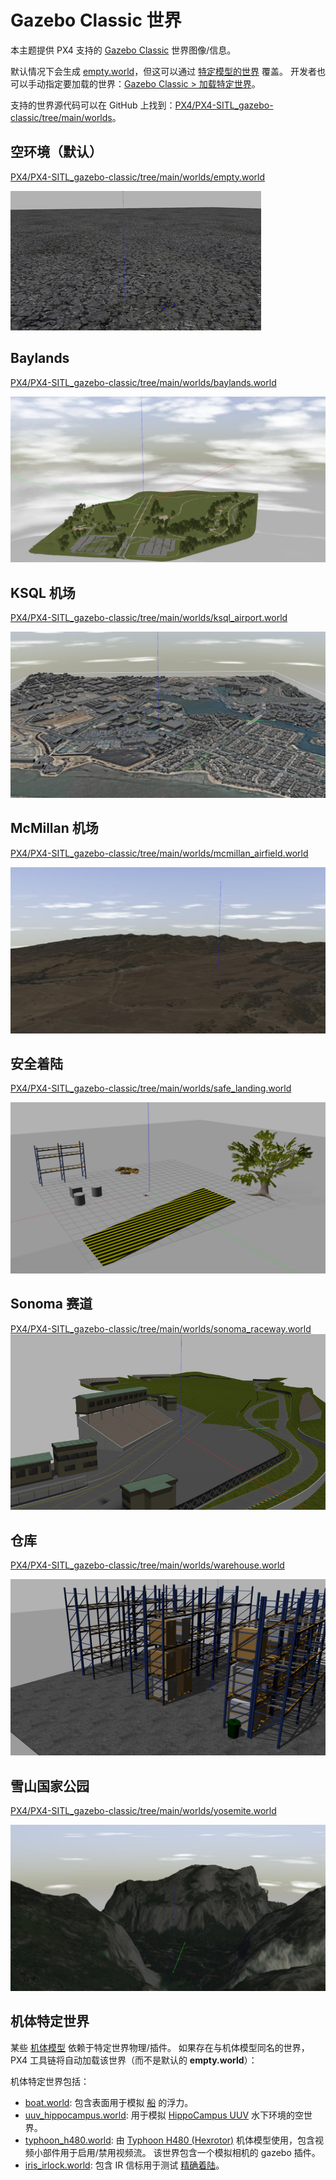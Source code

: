 # Gazebo Classic 世界

本主题提供 PX4 支持的 [Gazebo Classic](../sim_gazebo_classic/index.md) 世界图像/信息。

默认情况下会生成 [empty.world](#empty_world)，但这可以通过 [特定模型的世界](#model_specific_worlds) 覆盖。
开发者也可以手动指定要加载的世界：[Gazebo Classic > 加载特定世界](../sim_gazebo_classic/index.md#loading-a-specific-world)。

支持的世界源代码可以在 GitHub 上找到：[PX4/PX4-SITL_gazebo-classic/tree/main/worlds](https://github.com/PX4/PX4-SITL_gazebo-classic/tree/main/worlds)。

<a id="empty_world"></a>

## 空环境（默认）

[PX4/PX4-SITL_gazebo-classic/tree/main/worlds/empty.world](https://github.com/PX4/PX4-SITL_gazebo-classic/blob/main/worlds/empty.world)

![empty](../../assets/simulation/gazebo_classic/worlds/empty.png)

## Baylands

[PX4/PX4-SITL_gazebo-classic/tree/main/worlds/baylands.world](https://github.com/PX4/PX4-SITL_gazebo-classic/blob/main/worlds/baylands.world)

![Baylands World](../../assets/simulation/gazebo_classic/worlds/baylands.jpg)

## KSQL 机场

[PX4/PX4-SITL_gazebo-classic/tree/main/worlds/ksql_airport.world](https://github.com/PX4/PX4-SITL_gazebo-classic/blob/main/worlds/ksql_airport.world)

![KSQL Airport World](../../assets/simulation/gazebo_classic/worlds/ksql_airport.jpg)

## McMillan 机场

[PX4/PX4-SITL_gazebo-classic/tree/main/worlds/mcmillan_airfield.world](https://github.com/PX4/PX4-SITL_gazebo-classic/blob/main/worlds/mcmillan_airfield.world)

![McMillan Airfield World](../../assets/simulation/gazebo_classic/worlds/mcmillan_airfield.jpg)

## 安全着陆

[PX4/PX4-SITL_gazebo-classic/tree/main/worlds/safe_landing.world](https://github.com/PX4/PX4-SITL_gazebo-classic/blob/main/worlds/safe_landing.world)

![Safe Landing World](../../assets/simulation/gazebo_classic/worlds/safe_landing.png)

## Sonoma 赛道

[PX4/PX4-SITL_gazebo-classic/tree/main/worlds/sonoma_raceway.world](https://github.com/PX4/PX4-SITL_gazebo-classic/blob/main/worlds/sonoma_raceway.world)
![Sonoma_Raceway](../../assets/simulation/gazebo_classic/worlds/sonoma_raceway.png)

## 仓库

[PX4/PX4-SITL_gazebo-classic/tree/main/worlds/warehouse.world](https://github.com/PX4/PX4-SITL_gazebo-classic/blob/main/worlds/warehouse.world)

![Warehouse](../../assets/simulation/gazebo_classic/worlds/warehouse.png)

## 雪山国家公园

[PX4/PX4-SITL_gazebo-classic/tree/main/worlds/yosemite.world](https://github.com/PX4/PX4-SITL_gazebo-classic/blob/main/worlds/yosemite.world)

![Yosemite](../../assets/simulation/gazebo_classic/worlds/yosemite.jpg)

<a id="model_specific_worlds"></a>

## 机体特定世界

某些 [机体模型](../sim_gazebo_classic/vehicles.md) 依赖于特定世界物理/插件。
如果存在与机体模型同名的世界，PX4 工具链将自动加载该世界（而不是默认的 **empty.world**）：

机体特定世界包括：

- [boat.world](https://github.com/PX4/PX4-SITL_gazebo-classic/blob/main/worlds/boat.world): 包含表面用于模拟 [船](../sim_gazebo_classic/vehicles.md#unmanned-surface-vehicle-usv-boat) 的浮力。
- [uuv_hippocampus.world](https://github.com/PX4/PX4-SITL_gazebo-classic/blob/main/worlds/uuv_hippocampus.world): 用于模拟 [HippoCampus UUV](../sim_gazebo_classic/vehicles.md#hippocampus-tuhh-uuv) 水下环境的空世界。
- [typhoon_h480.world](https://github.com/PX4/PX4-SITL_gazebo-classic/blob/main/worlds/typhoon_h480.world): 由 [Typhoon H480 (Hexrotor)](../sim_gazebo_classic/vehicles.md#typhoon-h480-hexrotor) 机体模型使用，包含视频小部件用于启用/禁用视频流。
  该世界包含一个模拟相机的 gazebo 插件。
- [iris_irlock.world](https://github.com/PX4/PX4-SITL_gazebo-classic/blob/main/worlds/iris_irlock.world): 包含 IR 信标用于测试 [精确着陆](../advanced_features/precland.md)。